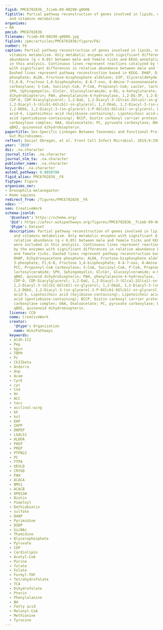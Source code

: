 ```yaml
---
figid: PMC6702836__fcimb-09-00298-g0006
figtitle: Partial pathway reconstruction of genes involved in lipids, nucleotides
  and vitamins metabolism
organisms:
- NA
pmcid: PMC6702836
filename: fcimb-09-00298-g0006.jpg
figlink: /pmc/articles/PMC6702836/figure/F6/
number: F6
caption: Partial pathway reconstruction of genes involved in lipids, nucleotides and
  vitamins metabolism. Only metabolic enzymes with significant differences in relative
  abundance (q < 0.05) between male and female ticks and KEGG annotation were included
  in this analysis. Continuous lines represent reactions catalyzed by the enzymes
  with significant differences in relative abundance between male and female ticks.
  Dashed lines represent pathway reconstruction based in KEGG. DHAP, Dihydroxyacetone
  phosphate; ALDA, Fructose-bisphosphate aldolase; G3P, Glyceraldehyde 3-phosphate;
  F1,6-B, Fructose 1,6-bisphosphate; 8-A-7-oxo, 8-Amino-7-oxononanoate; PCC, Propionyl-CoA
  carboxylase; S-CoA, Succinyl-CoA, P-CoA, Propionyl-CoA; LacCer, lactosylceramide;
  SPH, Sphingomyelin; GlcCer, Glucosylceramide; α-KG, α-ketoglutarate; qBH2, quinoid
  dihydrobiopterin; PAH, phenylalanine-4-hydroxylase, 1,2-DG-3P, 1,2-Diacyl-sn-glycerol-3P;
  CDP-D, CDP-Diacylglycerol; 1,2-DaG, 1,2-Diacyl-3-(Glca1-2Glca1)-sn-glycerol; 1,2-DbG,
  1,2-Diacyl-3-(Glcb1-6Glcb1)-sn-glycerol; 1,2-D6aG, 1,2-Diacyl-3-(sn-glycerol-1-P-6Glca1-2Glca1)-sn-glycerol;
  1,2-D6bG, 1,2-Diacyl-3-(sn-glycerol-1-P-6Glcb1-6Glcb1)-sn-glycerol; Lipoteichoic
  acid-k, Lipoteichoic acid (kojibiose-containing); Lipoteichoic acid-g, Lipoteichoic
  acid (gentiobiose-containing); BCCP, biotin carboxyl carrier protein; ACC, Acetyl-CoA
  carboxylase complex; OAA, Oxaloacetate; PC, pyruvate carboxylase; BH4, Tetrahydrobiopterin;
  qBH2, quinonoid dihydrobiopterin.
papertitle: Sex-Specific Linkages Between Taxonomic and Functional Profiles of Tick
  Gut Microbiomes.
reftext: Dasiel Obregón, et al. Front Cell Infect Microbiol. 2019;9:298.
year: '2019'
doi: .na.character
journal_title: .na.character
journal_nlm_ta: .na.character
publisher_name: .na.character
keywords: .na.character
automl_pathway: 0.8850786
figid_alias: PMC6702836__F6
figtype: Figure
organisms_ner:
- Drosophila melanogaster
- Homo sapiens
redirect_from: /figures/PMC6702836__F6
ndex: ''
seo: CreativeWork
schema-jsonld:
  '@context': https://schema.org/
  '@id': https://pfocr.wikipathways.org/figures/PMC6702836__fcimb-09-00298-g0006.html
  '@type': Dataset
  description: Partial pathway reconstruction of genes involved in lipids, nucleotides
    and vitamins metabolism. Only metabolic enzymes with significant differences in
    relative abundance (q < 0.05) between male and female ticks and KEGG annotation
    were included in this analysis. Continuous lines represent reactions catalyzed
    by the enzymes with significant differences in relative abundance between male
    and female ticks. Dashed lines represent pathway reconstruction based in KEGG.
    DHAP, Dihydroxyacetone phosphate; ALDA, Fructose-bisphosphate aldolase; G3P, Glyceraldehyde
    3-phosphate; F1,6-B, Fructose 1,6-bisphosphate; 8-A-7-oxo, 8-Amino-7-oxononanoate;
    PCC, Propionyl-CoA carboxylase; S-CoA, Succinyl-CoA, P-CoA, Propionyl-CoA; LacCer,
    lactosylceramide; SPH, Sphingomyelin; GlcCer, Glucosylceramide; α-KG, α-ketoglutarate;
    qBH2, quinoid dihydrobiopterin; PAH, phenylalanine-4-hydroxylase, 1,2-DG-3P, 1,2-Diacyl-sn-glycerol-3P;
    CDP-D, CDP-Diacylglycerol; 1,2-DaG, 1,2-Diacyl-3-(Glca1-2Glca1)-sn-glycerol; 1,2-DbG,
    1,2-Diacyl-3-(Glcb1-6Glcb1)-sn-glycerol; 1,2-D6aG, 1,2-Diacyl-3-(sn-glycerol-1-P-6Glca1-2Glca1)-sn-glycerol;
    1,2-D6bG, 1,2-Diacyl-3-(sn-glycerol-1-P-6Glcb1-6Glcb1)-sn-glycerol; Lipoteichoic
    acid-k, Lipoteichoic acid (kojibiose-containing); Lipoteichoic acid-g, Lipoteichoic
    acid (gentiobiose-containing); BCCP, biotin carboxyl carrier protein; ACC, Acetyl-CoA
    carboxylase complex; OAA, Oxaloacetate; PC, pyruvate carboxylase; BH4, Tetrahydrobiopterin;
    qBH2, quinonoid dihydrobiopterin.
  license: CC0
  name: CreativeWork
  creator:
    '@type': Organization
    name: WikiPathways
  keywords:
  - Aldh-III
  - Pep
  - bgcn
  - TBPH
  - Pc
  - CkIIbeta
  - Andorra
  - Anp
  - Acam
  - CycE
  - cyc
  - Coa
  - Hn
  - ACC
  - tacc
  - acclinal-wing
  - bh
  - kst
  - DAP
  - IAPP
  - DNPEP
  - LGALS1
  - ALDOA
  - PAEP
  - PREP
  - PTPN22
  - PC
  - TTPA
  - UEVLD
  - CRYGD
  - PAH
  - ACACA
  - BMS1
  - ACACB
  - OPN1SW
  - Biotin
  - Pimeloyl
  - Dethiobiotin
  - sulfate
  - DHAP
  - Pyrimidine
  - DUDP
  - GicNAc
  - Thymidine
  - Blycerophosphate
  - Pyruvate
  - CDP
  - Cardiolipin
  - Acetyl-CoA
  - Purine
  - folate
  - Folate
  - Formyl-THF
  - Tetrahydrofolate
  - TCA
  - Dihydrofolate
  - Pterin
  - Phenylalanine
  - BH
  - Fatty acid
  - Malonyl-CoA
  - Methionine
  - Tyrosine
---
```

